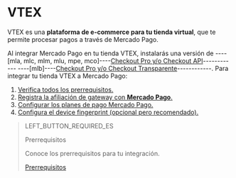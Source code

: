 # VTEX

VTEX es una **plataforma de e-commerce para tu tienda virtual**, que te permite procesar pagos a través de Mercado Pago.

Al integrar Mercado Pago en tu tienda VTEX, instalarás una versión de ----[mla, mlc, mlm, mlu, mpe, mco]----[Checkout Pro y/o Checkout API](https://www.mercadopago[FAKER][URL][DOMAIN]/herramientas-para-vender/cobrar)------------ ----[mlb]----[Checkout Pro y/o Checkout Transparente](https://www.mercadopago.com.br/ferramentas-para-vender/cobrar)------------. Para integrar tu tienda VTEX a Mercado Pago:

1. [Verifica todos los prerrequisitos.](hhttps://www.mercadopago[FAKER][URL][DOMAIN]/developers/es/guides/plugins/unofficial/vtex/prerequisites)
2. [Registra la afiliación de gateway con **Mercado Pago**.](https://www.mercadopago[FAKER][URL][DOMAIN]/developers/es/guides/plugins/unofficial/vtex/gateway-affiliations)
3. [Configurar los planes de pago Mercado Pago.](https://www.mercadopago[FAKER][URL][DOMAIN]/developers/es/guides/plugins/unofficial/vtex/configure-payment-conditions)
4. [Configura el device fingerprint (opcional pero recomendado).](https://www.mercadopago[FAKER][URL][DOMAIN]/developers/es/guides/plugins/unofficial/vtex/device-fingerprint)

> LEFT_BUTTON_REQUIRED_ES
>
> Prerrequisitos
>
> Conoce los prerrequisitos para tu integración.
>
> [Prerrequisitos](https://www.mercadopago[FAKER][URL][DOMAIN]/developers/es/guides/plugins/unofficial/vtex/prerequisites)